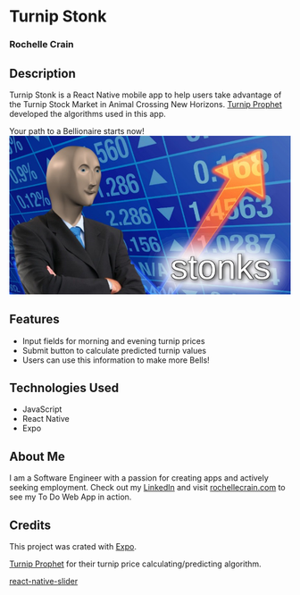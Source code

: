 # Turnip Stonk
### Rochelle Crain

## Description
Turnip Stonk is a React Native mobile app to help users take advantage of the Turnip Stock Market in Animal Crossing New Horizons. [Turnip Prophet](https://github.com/mikebryant/ac-nh-turnip-prices) developed the algorithms used in this app.

Your path to a Bellionaire starts now!
![Stonk Meme](./stonk_meme.jpg)

## Features
* Input fields for morning and evening turnip prices
* Submit button to calculate predicted turnip values
* Users can use this information to make more Bells!

## Technologies Used
* JavaScript
* React Native
* Expo

## About Me
I am a Software Engineer with a passion for creating apps and actively seeking employment. Check out my [LinkedIn](https://www.linkedin.com/in/rochelle-roberts) and visit [rochellecrain.com](https://www.rochellecrain.com/) to see my To Do Web App in action.


## Credits
This project was crated with [Expo](https://reactnative.dev/docs/0.60/getting-started).

[Turnip Prophet](https://github.com/mikebryant/ac-nh-turnip-prices) for their turnip price calculating/predicting algorithm.

[react-native-slider](https://github.com/react-native-community/react-native-slider)
